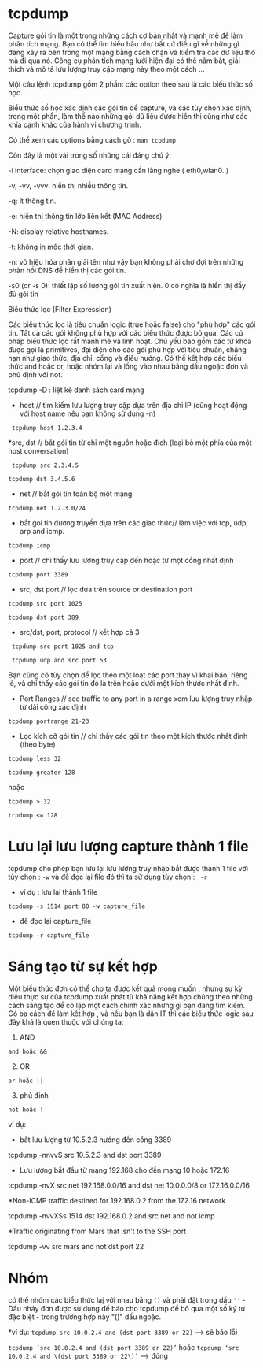 # tcpdump
Capture gói tin là một trong những cách cơ bản nhất và mạnh mẽ để làm phân tích mạng. Bạn có thể tìm hiểu hầu như bất cứ điều gì về những gì đang xảy ra bên trong một mạng bằng cách chặn và kiểm tra các dữ liệu thô mà đi qua nó. Công cụ phân tích mạng lưới hiện đại có thể nắm bắt, giải thích và mô tả lưu lượng truy cập mạng này theo một cách ...

Một câu lệnh tcpdump gồm 2 phần: các option theo sau là các biểu thức số học.

Biểu thức số học xác định các gói tin để capture, và các tùy chọn xác định, trong một phần, làm thế nào những gói dữ liệu được hiển thị cũng như các khía cạnh khác của hành vi  chương trình.

Có thể xem các options bằng cách gõ : `man tcpdump`

Còn đây là một vài trong số những cái đáng chú ý:

-i interface: chọn giao diện card mạng cần lắng nghe ( eth0,wlan0..)

-v, -vv, -vvv: hiển thị nhiều thông tin.

-q: ít thông tin.

-e: hiển thị thông tin lớp liên kết (MAC Address)

-N: display relative hostnames.

-t: không in mốc thời gian.

-n: vô hiệu hóa phân giải tên như vậy bạn không phải chờ đợi trên những phản hồi DNS để hiển thị các gói tin.

-s0 (or -s 0): thiết lập số lượng gói tin xuất hiện. 0 có nghĩa là hiển thị đầy đủ gói tin

Biểu thức lọc (Filter Expression)

Các biểu thức lọc là tiêu chuẩn logic (true hoặc false) cho "phù hợp" các gói tin. Tất cả các gói không phù hợp với các biểu thức được bỏ qua. Các cú pháp biểu thức lọc rất mạnh mẽ và linh hoạt. Chủ yếu bao gồm các từ khóa được gọi là primitives, đại diện cho các gói phù hợp với tiêu chuẩn,  chẳng hạn như giao thức, địa chỉ, cổng và điều hướng. Có thể kết hợp các biểu thức and hoặc or, hoặc nhóm lại và lồng vào nhau bằng dấu ngoặc đơn và phủ định với not.



tcpdump -D : liệt kê danh sách card mạng

* host // tìm kiếm lưu lượng truy cập dựa trên địa chỉ IP (cũng hoạt động với host name  nếu bạn không sử dụng -n)


` tcpdump host 1.2.3.4`

*src, dst // bắt gói tin  từ chỉ một nguồn hoặc đích (loại bỏ một phía của một host conversation)

` tcpdump src 2.3.4.5`

`tcpdump dst 3.4.5.6 `

* net // bắt gói tin toàn bộ một mạng

` tcpdump net 1.2.3.0/24 `

* bắt goi tin đường truyền dựa trên các giao thức// làm việc với  tcp, udp, arp and icmp.

`tcpdump icmp`

* port //  chỉ thấy lưu lượng truy cập đến hoặc từ một cổng nhất định

`tcpdump port 3389`

* src, dst port // lọc dựa trên  source or destination port 

` tcpdump src port 1025 `

`tcpdump dst port 389`

* src/dst, port, protocol // kết hợp cả 3

` tcpdump src port 1025 and tcp`

` tcpdump udp and src port 53`

Bạn cũng có tùy chọn để lọc theo một loạt các port thay vì khai báo, riêng lẻ, và chỉ thấy các gói tin đó là trên hoặc dưới một kích thước nhất định.

* Port Ranges // see traffic to any port in a range xem lưu lượng truy nhập từ dải công xác định

`tcpdump portrange 21-23`

* Lọc kích cỡ gói tin // chỉ thấy các gói tin theo một kích thước nhất định (theo byte)

`tcpdump less 32`

`tcpdump greater 128`

hoặc

`tcpdump > 32`

`tcpdump <= 128`

# Lưu lại lưu lượng capture thành 1 file

tcpdump cho phép bạn lưu lại lưu lượng truy nhập bắt được thành 1 file với tùy chọn : ` -w ` và để đọc lại file đó thì ta sử dụng tùy chọn : ` -r`

* ví dụ : lưu lại thành 1 file

`tcpdump -s 1514 port 80 -w capture_file`

* để đọc lại capture_file

`tcpdump -r capture_file`

# Sáng tạo từ sự kết hợp

Một biểu thức đơn có thể cho ta được kết quả mong muốn , nhưng sự kỳ diệu thực sự của tcpdump xuất phát từ khả năng kết hợp chúng theo những cách sáng tạo để cô lập một cách chính xác những gì bạn đang tìm kiếm. Có ba cách để làm kết hợp , và nếu bạn là dân IT thì các biểu thức logic sau đây khá là quen thuộc với chúng ta:

1) AND
  
  `and hoặc &&`
  
2) OR

  `or hoặc ||`
  
3) phủ định

  `not hoặc ! `
  
  ví dụ:
  
* bắt lưu lượng từ 10.5.2.3 hướng đến cổng 3389

tcpdump -nnvvS src 10.5.2.3 and dst port 3389

* Lưu lượng bắt đầu từ mạng 192.168 cho đến mạng  10 hoặc 172.16 

tcpdump -nvX src net 192.168.0.0/16 and dst net 10.0.0.0/8 or 172.16.0.0/16

*Non-ICMP traffic destined for 192.168.0.2 from the 172.16 network

tcpdump -nvvXSs 1514 dst 192.168.0.2 and src net and not icmp

*Traffic originating from Mars that isn’t to the SSH port

tcpdump -vv src mars and not dst port 22

# Nhóm

có thể nhóm các biểu thức laị với nhau  bằng ` () ` và phải đặt trong dấu ` '' ` -  Dấu nháy đơn được sử dụng để báo cho tcpdump để bỏ qua một số ký tự đặc biệt - trong trường hợp này "()" dấu ngoặc.

*ví dụ:
` tcpdump src 10.0.2.4 and (dst port 3389 or 22) ` --> sẽ báo lỗi

` tcpdump ‘src 10.0.2.4 and (dst port 3389 or 22)’ ` hoặc  ` tcpdump ‘src 10.0.2.4 and \(dst port 3389 or 22\)’ `  --> đúng

  
  







